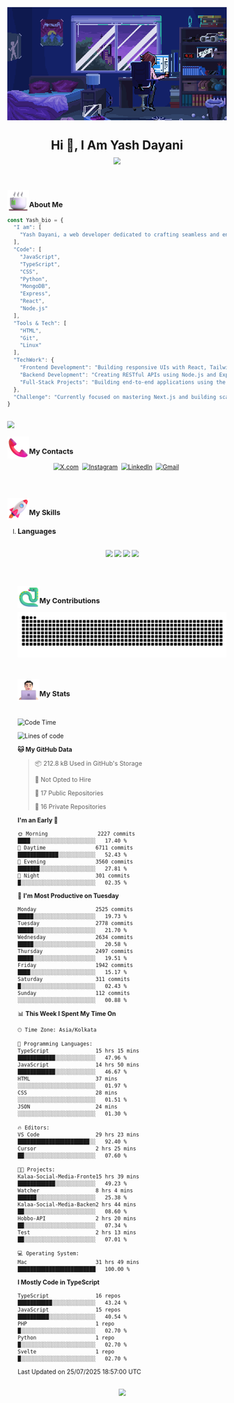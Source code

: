<img align='center' src="header.gif" >

<div align="center">
    <h1>Hi 👋, I Am Yash Dayani <br> <img src="https://komarev.com/ghpvc/?username=YashDayani&color=F8BAAA&style=flat"></h1><br>
</div>

<br>
        
<img align='left' src="https://github.com/Ayon-SSP/Ayon-SSP/blob/main/Profile2/cofi.png" width="50">
<h3>About Me</h3>

```javascript
const Yash_bio = {
  "I am": [
    "Yash Dayani, a web developer dedicated to crafting seamless and engaging digital experiences."
  ],
  "Code": [
    "JavaScript",
    "TypeScript",
    "CSS",
    "Python",
    "MongoDB",
    "Express",
    "React",
    "Node.js"
  ],
  "Tools & Tech": [
    "HTML",
    "Git",
    "Linux"
  ],
  "TechWork": {
    "Frontend Development": "Building responsive UIs with React, Tailwind CSS, and component libraries like ShadCN UI",
    "Backend Development": "Creating RESTful APIs using Node.js and Express",
    "Full-Stack Projects": "Building end-to-end applications using the MERN stack"
  },
  "Challenge": "Currently focused on mastering Next.js and building scalable full-stack applications with TypeScript."
}
```

<br/>
 <img src="https://github-profile-trophy.vercel.app/?username=yashdayani&column=8&margin-w=20&margin-h=20">
<br/>
<br/>

<img align='left' src="Telephone.png" width="50">
<h3>My Contacts</h3>
<div align="center"> 
    <a href="https://twitter.com/yash_dayani"><img src="https://img.shields.io/badge/X-%23000000.svg?style=for-the-badge&logo=X&logoColor=white" alt="X.com" /></a>&nbsp;
    <a href="https://instagram.com/yash.dayani"><img src="https://img.shields.io/badge/instagram-%23E4405F.svg?&style=for-the-badge&logo=instagram&logoColor=white" alt="Instagram" /></a>&nbsp;
    <a href="https://www.linkedin.com/in/yashday/"><img src="https://img.shields.io/badge/linkedin-%230077B5.svg?&style=for-the-badge&logo=linkedin&logoColor=white" alt="LinkedIn" /></a>&nbsp;
    <a href="mailto:yashdayani0@gmail.com?cc=yash4work+viaGithub@proton.me&subject=Hello%20Yash!"><img src="https://img.shields.io/badge/gmail-%23D14836.svg?&style=for-the-badge&logo=gmail&logoColor=white" alt="Gmail"/></a>&nbsp;
</div>

<br/>
<h2></h2>
<br/>

<img align='left' src="Rocket.png" width="50">
<h3>My Skills</h3>
<ol type="I">
    <li><h3>Languages</h3> <br>
        <!-- Languages -->
        <div align="center"> 
            <img src="https://img.shields.io/badge/html5-%23E34F26.svg?style=for-the-badge&logo=html5&logoColor=white&color=F4470B">
            <img src="https://img.shields.io/badge/css3-%231572B6.svg?style=for-the-badge&logo=css3&logoColor=white&color=2862E9">
            <img src="https://img.shields.io/badge/javascript-%23323330.svg?style=for-the-badge&logo=javascript&logoColor=%23F7DF1E">
            <img src="https://img.shields.io/badge/python-3670A0?style=for-the-badge&logo=python&logoColor=ffdd54&color=4886B7">
        </div>
    </li>
<!-- Frameworks -->
<!-- Tools -->
<!-- OS <img src=""> -->

<br/>
<h2></h2>
<br/>

<img align='left' src="Snake.png" width="50">
<h3>My Contributions</h3>
<img alt="snake eating my contributions" src="https://raw.githubusercontent.com/yashdayani/yashdayani/output/github-contribution-grid-snake.svg">

<br/>
<h2></h2>
<br/>

<img align='left' src="Stats.png" width="50">
<h3>My Stats</h3>
<br>

<!--START_SECTION:waka-->
![Code Time](http://img.shields.io/badge/Code%20Time-885%20hrs%2044%20mins-blue)

![Lines of code](https://img.shields.io/badge/From%20Hello%20World%20I%27ve%20Written-4.8%20million%20lines%20of%20code-blue)

**🐱 My GitHub Data** 

> 📦 212.8 kB Used in GitHub's Storage 
 > 
> 🚫 Not Opted to Hire
 > 
> 📜 17 Public Repositories 
 > 
> 🔑 16 Private Repositories 
 > 
**I'm an Early 🐤** 

```text
🌞 Morning                2227 commits        ████░░░░░░░░░░░░░░░░░░░░░   17.40 % 
🌆 Daytime                6711 commits        █████████████░░░░░░░░░░░░   52.43 % 
🌃 Evening                3560 commits        ███████░░░░░░░░░░░░░░░░░░   27.81 % 
🌙 Night                  301 commits         █░░░░░░░░░░░░░░░░░░░░░░░░   02.35 % 
```
📅 **I'm Most Productive on Tuesday** 

```text
Monday                   2525 commits        █████░░░░░░░░░░░░░░░░░░░░   19.73 % 
Tuesday                  2778 commits        █████░░░░░░░░░░░░░░░░░░░░   21.70 % 
Wednesday                2634 commits        █████░░░░░░░░░░░░░░░░░░░░   20.58 % 
Thursday                 2497 commits        █████░░░░░░░░░░░░░░░░░░░░   19.51 % 
Friday                   1942 commits        ████░░░░░░░░░░░░░░░░░░░░░   15.17 % 
Saturday                 311 commits         █░░░░░░░░░░░░░░░░░░░░░░░░   02.43 % 
Sunday                   112 commits         ░░░░░░░░░░░░░░░░░░░░░░░░░   00.88 % 
```


📊 **This Week I Spent My Time On** 

```text
🕑︎ Time Zone: Asia/Kolkata

💬 Programming Languages: 
TypeScript               15 hrs 15 mins      ████████████░░░░░░░░░░░░░   47.96 % 
JavaScript               14 hrs 50 mins      ████████████░░░░░░░░░░░░░   46.67 % 
HTML                     37 mins             ░░░░░░░░░░░░░░░░░░░░░░░░░   01.97 % 
CSS                      28 mins             ░░░░░░░░░░░░░░░░░░░░░░░░░   01.51 % 
JSON                     24 mins             ░░░░░░░░░░░░░░░░░░░░░░░░░   01.30 % 

🔥 Editors: 
VS Code                  29 hrs 23 mins      ███████████████████████░░   92.40 % 
Cursor                   2 hrs 25 mins       ██░░░░░░░░░░░░░░░░░░░░░░░   07.60 % 

🐱‍💻 Projects: 
Kalaa-Social-Media-Fronte15 hrs 39 mins      ████████████░░░░░░░░░░░░░   49.23 % 
Watcher                  8 hrs 4 mins        ██████░░░░░░░░░░░░░░░░░░░   25.38 % 
Kalaa-Social-Media-Backen2 hrs 44 mins       ██░░░░░░░░░░░░░░░░░░░░░░░   08.60 % 
Hobbo-API                2 hrs 20 mins       ██░░░░░░░░░░░░░░░░░░░░░░░   07.34 % 
Test                     2 hrs 13 mins       ██░░░░░░░░░░░░░░░░░░░░░░░   07.01 % 

💻 Operating System: 
Mac                      31 hrs 49 mins      █████████████████████████   100.00 % 
```

**I Mostly Code in TypeScript** 

```text
TypeScript               16 repos            ███████████░░░░░░░░░░░░░░   43.24 % 
JavaScript               15 repos            ██████████░░░░░░░░░░░░░░░   40.54 % 
PHP                      1 repo              █░░░░░░░░░░░░░░░░░░░░░░░░   02.70 % 
Python                   1 repo              █░░░░░░░░░░░░░░░░░░░░░░░░   02.70 % 
Svelte                   1 repo              █░░░░░░░░░░░░░░░░░░░░░░░░   02.70 % 
```




 Last Updated on 25/07/2025 18:57:00 UTC
<!--END_SECTION:waka-->

<br>

<div align="center"> 
    <img src ="https://github-readme-streak-stats-one-livid-37.vercel.app/?user=yashdayani&theme=swift&hide_border=true&background=FFFFFF00">
</div>



